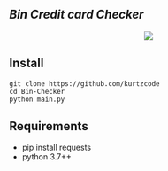 ## ***Bin Credit card Checker***
<p align="center">
  <img src="https://github.com/Malam-X/Bin-Checker/blob/main/Bin_Check.png"><br>
</p>

## Install
```
git clone https://github.com/kurtzcode
cd Bin-Checker
python main.py
```

## Requirements
- pip install requests
- python 3.7++
<br><br>
